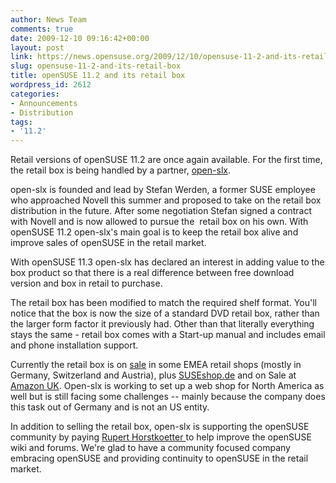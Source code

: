 ```yaml
---
author: News Team
comments: true
date: 2009-12-10 09:16:42+00:00
layout: post
link: https://news.opensuse.org/2009/12/10/opensuse-11-2-and-its-retail-box/
slug: opensuse-11-2-and-its-retail-box
title: openSUSE 11.2 and its retail box
wordpress_id: 2612
categories:
- Announcements
- Distribution
tags:
- '11.2'
---
```


Retail versions of openSUSE 11.2 are once again available. For the first time, the retail box is being handled by a partner, [open-slx](http://open-slx.com/).

open-slx is founded and lead by Stefan Werden, a former SUSE employee who approached Novell this summer and proposed to take on the retail box distribution in the future. After some negotiation Stefan signed a contract with Novell and is now allowed to pursue the  retail box on his own. With openSUSE 11.2 open-slx's main goal is to keep the retail box alive and improve sales of openSUSE in the retail market.

With openSUSE 11.3 open-slx has declared an interest in adding value to the box product so that there is a real difference between free download version and box in retail to purchase.

The retail box has been modified to match the required shelf format. You'll notice that the box is now the size of a standard DVD retail box, rather than the larger form factor it previously had. Other than that literally everything stays the same - retail box comes with a Start-up manual and includes email and phone installation support.

Currently the retail box is on [sale](http://en.opensuse.org/Buy_openSUSE) in some EMEA retail shops (mostly in Germany, Switzerland and Austria), plus [SUSEshop.de](http://www.suseshop.de/) and on Sale at [Amazon UK](http://tinyurl.com/yjghcr6). Open-slx is working to set up a web shop for North America as well but is still facing some challenges -- mainly because the company does this task out of Germany and is not an US entity.

In addition to selling the retail box, open-slx is supporting the openSUSE community by paying [Rupert Horstkoetter ](http://en.opensuse.org/User:Rhorstkoetter)to help improve the openSUSE wiki and forums. We're glad to have a community focused company embracing openSUSE and providing continuity to openSUSE in the retail market.
